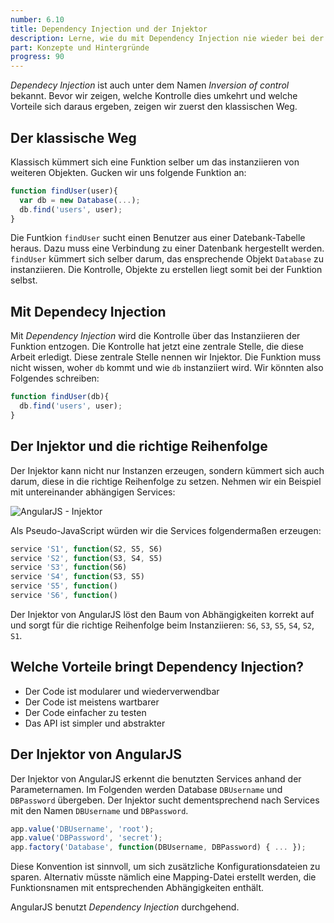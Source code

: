```yaml
---
number: 6.10
title: Dependency Injection und der Injektor
description: Lerne, wie du mit Dependency Injection nie wieder bei der Lade-Reihenfolge deiner Dateien aufpassen musst.
part: Konzepte und Hintergründe
progress: 90
---
```


*Dependecy Injection* ist auch unter dem Namen *Inversion of control* bekannt. Bevor wir zeigen, welche Kontrolle dies umkehrt und welche Vorteile sich daraus ergeben, zeigen wir zuerst den klassischen Weg.

## Der klassische Weg

Klassisch kümmert sich eine Funktion selber um das instanziieren von weiteren Objekten. Gucken wir uns folgende Funktion an:

```javascript
function findUser(user){
  var db = new Database(...);
  db.find('users', user);
}
```

Die Funtkion `findUser` sucht einen Benutzer aus einer Datebank-Tabelle heraus. Dazu muss eine Verbindung zu einer Datenbank hergestellt werden. `findUser` kümmert sich selber darum, das ensprechende Objekt `Database` zu instanziieren. Die Kontrolle, Objekte zu erstellen liegt somit bei der Funktion selbst.


## Mit Dependecy Injection

Mit *Dependency Injection* wird die Kontrolle über das Instanziieren der Funktion entzogen. Die Kontrolle hat jetzt eine zentrale Stelle, die diese Arbeit erledigt. Diese zentrale Stelle nennen wir Injektor. Die Funktion muss nicht wissen, woher `db` kommt und wie `db` instanziiert wird. Wir könnten also Folgendes schreiben:

```javascript
function findUser(db){
  db.find('users', user);
}
```

## Der Injektor und die richtige Reihenfolge

Der Injektor kann nicht nur Instanzen erzeugen, sondern kümmert sich auch darum, diese in die richtige Reihenfolge zu setzen. Nehmen wir ein Beispiel mit untereinander abhängigen Services:

![AngularJS - Injektor](../images/figures/angularjs-injector.png)

Als Pseudo-JavaScript würden wir die Services folgendermaßen erzeugen:

```javascript
service 'S1', function(S2, S5, S6)
service 'S2', function(S3, S4, S5)
service 'S3', function(S6)
service 'S4', function(S3, S5)
service 'S5', function()
service 'S6', function()
```

Der Injektor von AngularJS löst den Baum von Abhängigkeiten korrekt auf und sorgt für die richtige Reihenfolge beim Instanziieren: `S6`, `S3`, `S5`, `S4`, `S2`, `S1`.

## Welche Vorteile bringt Dependency Injection?

* Der Code ist modularer und wiederverwendbar
* Der Code ist meistens wartbarer
* Der Code einfacher zu testen
* Das API ist simpler und abstrakter

## Der Injektor von AngularJS

Der Injektor von AngularJS erkennt die benutzten Services anhand der Parameternamen. Im Folgenden werden Database `DBUsername` und `DBPassword` übergeben. Der Injektor sucht dementsprechend nach Services mit den Namen `DBUsername` und `DBPassword`.

```javascript
app.value('DBUsername', 'root');
app.value('DBPassword', 'secret');
app.factory('Database', function(DBUsername, DBPassword) { ... });
```

Diese Konvention ist sinnvoll, um sich zusätzliche Konfigurationsdateien zu sparen. Alternativ müsste nämlich eine Mapping-Datei erstellt werden, die Funktionsnamen mit entsprechenden Abhängigkeiten enthält.

AngularJS benutzt *Dependency Injection* durchgehend.
